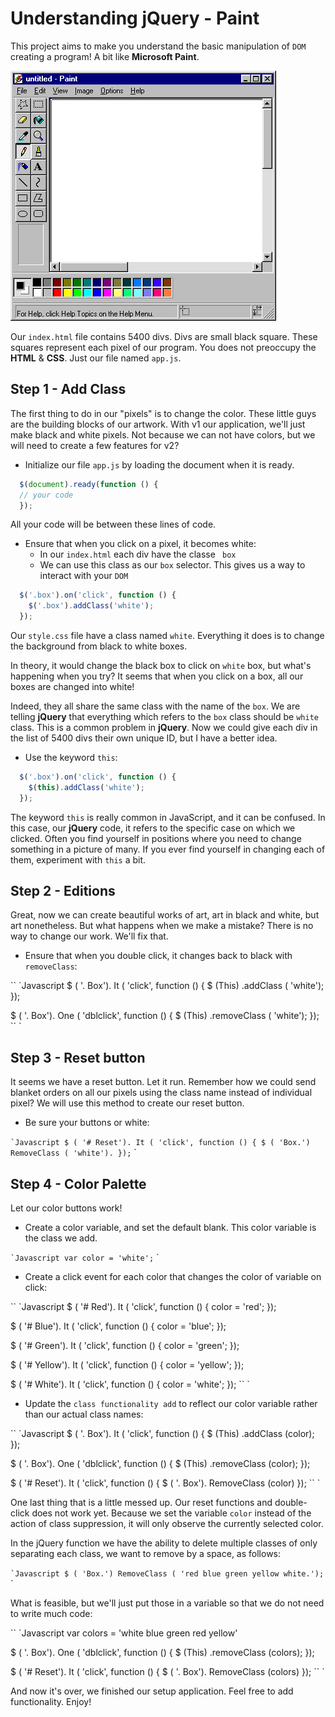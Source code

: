 # Understanding jQuery - Paint

This project aims to make you understand the basic manipulation of `DOM` creating a program! A bit like **Microsoft Paint**.

![Microsoft Paint](paintscreen.gif)

Our `index.html` file contains 5400 divs. Divs are small black square. These squares represent each pixel of our program. You does not preoccupy the **HTML** & **CSS**. Just our file named `app.js`.

## Step 1 - Add Class

The first thing to do in our "pixels" is to change the color. These little guys are the building blocks of our artwork. With v1 our application, we'll just make black and white pixels. Not because we can not have colors, but we will need to create a few features for v2?

- Initialize our file `app.js` by loading the document when it is ready.

```javascript
  $(document).ready(function () {
  // your code
  });
```

All your code will be between these lines of code.

- Ensure that when you click on a pixel, it becomes white:
  - In our `index.html` each div have the classe ` box`
  - We can use this class as our `box` selector. This gives us a way to interact with your `DOM`

```javascript
  $('.box').on('click', function () {
    $('.box').addClass('white');
  });
```

Our `style.css` file have a class named `white`. Everything it does is to change the background from black to white boxes.

In theory, it would change the black box to click on `white` box, but what's happening when you try?
It seems that when you click on a box, all our boxes are changed into white!

Indeed, they all share the same class with the name of the `box`. We are telling **jQuery** that everything which refers to the `box` class should be `white` class. This is a common problem in **jQuery**. Now we could give each div in the list of 5400 divs their own unique ID, but I have a better idea.

- Use the keyword `this`:

```javascript
  $('.box').on('click', function () {
    $(this).addClass('white');
  });
```

The keyword `this` is really common in JavaScript, and it can be confused. In this case, our **jQuery** code, it refers to the specific case on which we clicked. Often you find yourself in positions where you need to change something in a picture of many. If you ever find yourself in changing each of them, experiment with `this` a bit.

## Step 2 - Editions

Great, now we can create beautiful works of art, art in black and white, but art nonetheless. But what happens when we make a mistake? There is no way to change our work. We'll fix that.

- Ensure that when you double click, it changes back to black with `removeClass`:

`` `Javascript
  $ ( '. Box'). It ( 'click', function () {
    $ (This) .addClass ( 'white');
  });

  $ ( '. Box'). One ( 'dblclick', function () {
    $ (This) .removeClass ( 'white');
  });
`` `

## Step 3 - Reset button

It seems we have a reset button. Let it run. Remember how we could send blanket orders on all our pixels using the class name instead of individual pixel? We will use this method to create our reset button.

- Be sure your buttons or white:

`` `Javascript
  $ ( '# Reset'). It ( 'click', function () {
    $ ( 'Box.') RemoveClass ( 'white').
  });
`` `

## Step 4 - Color Palette

Let our color buttons work!

- Create a color variable, and set the default blank. This color variable is the class we add.

`` `Javascript
  var color = 'white';
`` `

- Create a click event for each color that changes the color of variable on click:

`` `Javascript
  $ ( '# Red'). It ( 'click', function () {
    color = 'red';
  });

  $ ( '# Blue'). It ( 'click', function () {
    color = 'blue';
  });

  $ ( '# Green'). It ( 'click', function () {
    color = 'green';
  });

  $ ( '# Yellow'). It ( 'click', function () {
    color = 'yellow';
  });

  $ ( '# White'). It ( 'click', function () {
    color = 'white';
  });
`` `

- Update the `class functionality add` to reflect our color variable rather than our actual class names:

`` `Javascript
  $ ( '. Box'). It ( 'click', function () {
    $ (This) .addClass (color);
  });

  $ ( '. Box'). One ( 'dblclick', function () {
    $ (This) .removeClass (color);
  });

  $ ( '# Reset'). It ( 'click', function () {
    $ ( '. Box'). RemoveClass (color)
  });
`` `

One last thing that is a little messed up. Our reset functions and double-click does not work yet. Because we set the variable `color` instead of the action of class suppression, it will only observe the currently selected color.

In the jQuery function we have the ability to delete multiple classes of only separating each class, we want to remove by a space, as follows:

`` `Javascript
  $ ( 'Box.') RemoveClass ( 'red blue green yellow white.');
`` `

What is feasible, but we'll just put those in a variable so that we do not need to write much code:

`` `Javascript
  var colors = 'white blue green red yellow'
  
  $ ( '. Box'). One ( 'dblclick', function () {
    $ (This) .removeClass (colors);
  });

  $ ( '# Reset'). It ( 'click', function () {
    $ ( '. Box'). RemoveClass (colors)
  });
`` `

And now it's over, we finished our setup application. Feel free to add functionality. Enjoy!
